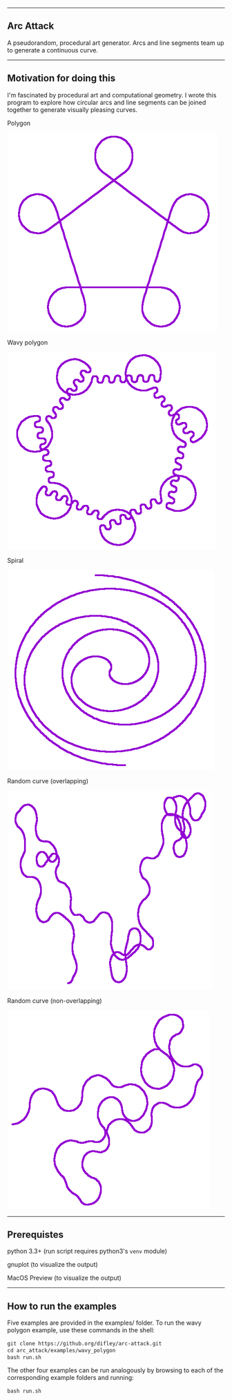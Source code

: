 
-----------------------
Arc Attack
-----------------------
A pseudorandom, procedural art generator. Arcs and line segments team up to generate a continuous curve.


-----------------------
Motivation for doing this
-----------------------
I'm fascinated by procedural art and computational geometry. I wrote this program to explore how circular arcs and line segments can be joined together to generate visually pleasing curves.

Polygon

![Polygon example](images/polygon.png)


Wavy polygon

![Wavy polygon example](images/wavy_polygon.png)


Spiral

![Spiral example](images/spiral.png)


Random curve (overlapping)

![Random curve overlapping example (rendered with Gnuplot)](images/random_curve_overlapping.png)


Random curve (non-overlapping)

![Random curve nonoverlapping example](images/random_curve_nonoverlapping.png)


-----------------------
Prerequistes
-----------------------
   python 3.3+ (run script requires python3's `venv` module)
   
   gnuplot (to visualize the output)

   MacOS Preview (to visualize the output)


-----------------------
How to run the examples
-----------------------
Five examples are provided in the examples/ folder. To run the wavy polygon example, use these commands in the shell:
        
    git clone https://github.org/difley/arc-attack.git
    cd arc_attack/examples/wavy_polygon
    bash run.sh


The other four examples can be run analogously by browsing to each of the corresponding example folders and running:

    bash run.sh 
